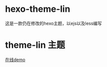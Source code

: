 
# hexo-theme-lin
这是一款仍在修改的hexo主题，以ejs以及less编写

# theme-lin 主题

<a href="https://false-l.github.io">在线demo</a>